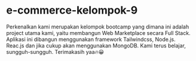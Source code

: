 # e-commerce-kelompok-9

Perkenalkan kami merupakan kelompok bootcamp yang dimana ini adalah project utama kami,
yaitu membangun Web Marketplace secara Full Stack. Aplikasi ini dibangun menggunakan framework Tailwindcss, Node.js. Reac.js dan jika cukup akan menggunakan MongoDB.
Kami terus belajar, sungguh-sungguh. Terimakasih yaa🔥😀
